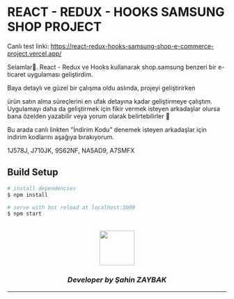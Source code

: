 # REACT - REDUX - HOOKS SAMSUNG SHOP PROJECT
Canlı test linki: https://react-redux-hooks-samsung-shop-e-commerce-project.vercel.app/

Selamlar👋. React - Redux ve Hooks kullanarak shop.samsung benzeri bir e-ticaret uygulaması geliştirdim. 

Baya detaylı ve güzel bir çalışma oldu aslında, projeyi geliştirirken

ürün satın alma süreçlerini en ufak detayına kadar geliştirmeye çalıştım. Uygulamayı daha da geliştirmek için fikir vermek isteyen arkadaşlar olursa bana özelden yazabilir veya  yorum olarak belirtebilirler 🙂

Bu arada canlı linkten "İndirim Kodu" denemek isteyen arkadaşlar için indirim kodlarını aşağıya bırakıyorum.

1J578J, J710JK, 9S62NF, NA5AD9, A7SMFX


## Build Setup

```bash
# install dependencies
$ npm install

# serve with hot reload at localhost:3000
$ npm start
```

<br>
<div align="center">
  <img src="https://image.flaticon.com/teams/slug/smashicons.jpg" width="80">
  <h3><i>Developer by Şahin ZAYBAK </i></h3>
  <hr/>
</div>

